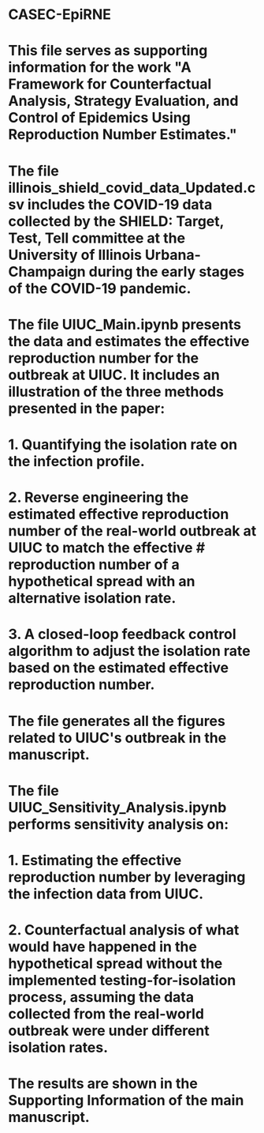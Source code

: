# CASEC-EpiRNE
# This file serves as supporting information for the work "A Framework for Counterfactual Analysis, Strategy Evaluation, and Control of Epidemics Using Reproduction Number Estimates."

# The file illinois_shield_covid_data_Updated.csv includes the COVID-19 data collected by the SHIELD: Target, Test, Tell committee at the University of Illinois Urbana-Champaign during the early stages of the COVID-19 pandemic.

# The file UIUC_Main.ipynb presents the data and estimates the effective reproduction number for the outbreak at UIUC. It includes an illustration of the three methods presented in the paper:

# 1. Quantifying the isolation rate on the infection profile.
# 2. Reverse engineering the estimated effective reproduction number of the real-world outbreak at UIUC to match the effective # reproduction number of a hypothetical spread with an alternative isolation rate.
# 3. A closed-loop feedback control algorithm to adjust the isolation rate based on the estimated effective reproduction number.

# The file generates all the figures related to UIUC's outbreak in the manuscript.


# The file UIUC_Sensitivity_Analysis.ipynb performs sensitivity analysis on:

# 1. Estimating the effective reproduction number by leveraging the infection data from UIUC.
# 2. Counterfactual analysis of what would have happened in the hypothetical spread without the implemented testing-for-isolation process, assuming the data collected from the real-world outbreak were under different isolation rates.
# The results are shown in the Supporting Information of the main manuscript.

